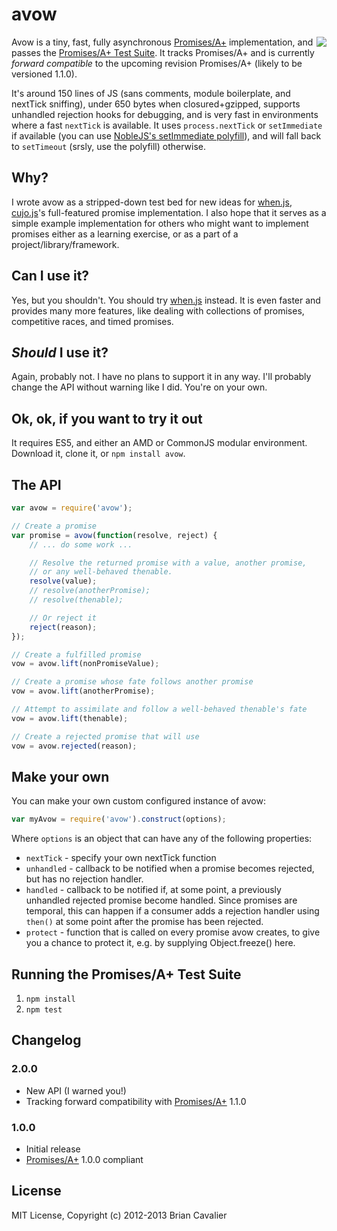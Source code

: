 # avow

<a href="http://promises-aplus.github.com/promises-spec"><img src="http://promises-aplus.github.com/promises-spec/assets/logo-small.png" align="right" /></a>
Avow is a tiny, fast, fully asynchronous [Promises/A+](https://github.com/promises-aplus/promises-spec) implementation, and passes the [Promises/A+ Test Suite](https://github.com/promises-aplus/promises-tests).  It tracks Promises/A+ and is currently *forward compatible* to the upcoming revision Promises/A+ (likely to be versioned 1.1.0).

It's around 150 lines of JS (sans comments, module boilerplate, and nextTick sniffing), under 650 bytes when closured+gzipped, supports unhandled rejection hooks for debugging, and is very fast in environments where a fast `nextTick` is available.  It uses `process.nextTick` or `setImmediate` if available (you can use [NobleJS's setImmediate polyfill](https://github.com/NobleJS/setImmediate)), and will fall back to `setTimeout` (srsly, use the polyfill) otherwise.

## Why?

I wrote avow as a stripped-down test bed for new ideas for [when.js](https://github.com/cujojs/when), [cujo.js](http://cujojs.com)'s full-featured promise implementation.  I also hope that it serves as a simple example implementation for others who might want to implement promises either as a learning exercise, or as a part of a project/library/framework.

## Can I use it?

Yes, but you shouldn't.  You should try [when.js](https://github.com/cujojs/when) instead.  It is even faster and provides many more features, like dealing with collections of promises, competitive races, and timed promises.

## *Should* I use it?

Again, probably not.  I have no plans to support it in any way.  I'll probably change the API without warning like I did.  You're on your own.

## Ok, ok, if you want to try it out

It requires ES5, and either an AMD or CommonJS modular environment. Download it, clone it, or `npm install avow`.

## The API

```js
var avow = require('avow');

// Create a promise
var promise = avow(function(resolve, reject) {
	// ... do some work ...

	// Resolve the returned promise with a value, another promise,
	// or any well-behaved thenable.
	resolve(value);
	// resolve(anotherPromise);
	// resolve(thenable);

	// Or reject it
	reject(reason);
});

// Create a fulfilled promise
vow = avow.lift(nonPromiseValue);

// Create a promise whose fate follows another promise
vow = avow.lift(anotherPromise);

// Attempt to assimilate and follow a well-behaved thenable's fate
vow = avow.lift(thenable);

// Create a rejected promise that will use
vow = avow.rejected(reason);
```

## Make your own

You can make your own custom configured instance of avow:

```js
var myAvow = require('avow').construct(options);
```

Where `options` is an object that can have any of the following properties:

* `nextTick` - specify your own nextTick function
* `unhandled` - callback to be notified when a promise becomes rejected, but has no rejection handler.
* `handled` - callback to be notified if, at some point, a previously unhandled rejected promise become handled.  Since promises are temporal, this can happen if a consumer adds a rejection handler using `then()` at some point after the promise has been rejected.
* `protect` - function that is called on every promise avow creates, to give you a chance to protect it, e.g. by supplying Object.freeze() here.

## Running the Promises/A+ Test Suite

1. `npm install`
1. `npm test`

## Changelog

### 2.0.0

* New API (I warned you!)
* Tracking forward compatibility with [Promises/A+](http://promises-aplus.github.com/promises-spec/) 1.1.0

### 1.0.0

* Initial release
* [Promises/A+](http://promises-aplus.github.com/promises-spec/) 1.0.0 compliant

## License

MIT License, Copyright (c) 2012-2013 Brian Cavalier
